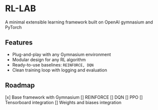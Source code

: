 # RL-LAB

A minimal extensible learning framework built on OpenAI gymnasium and PyTorch

## Features
- Plug-and-play with any Gymnasium environment
- Modular design for any RL algorithm
- Ready-to-use baselines: `REINFORCE, DQN`
- Clean training loop with logging and evaluation

## Roadmap
[x] Base framework with Gymnasium
[] REINFORCE
[] DQN
[] PPO
[] Tensorboard integration
[] Weights and biases integration
